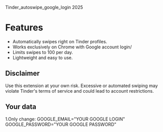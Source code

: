  Tinder_autoswipe_google_login 2025


# Features

*   Automatically swipes right on Tinder profiles.
*   Works exclusively on Chrome with Google account login/
*   Limits swipes to 100 per day.
*   Lightweight and easy to use.

## Disclaimer

Use this extension at your own risk. Excessive or automated swiping may violate Tinder's terms of service and could lead to account restrictions.

## Your data

1.Only change:
GOOGLE_EMAIL="YOUR GOOGLE LOGIN"
GOOGLE_PASSWORD="YOUR GOOGLE PASSWORD"

